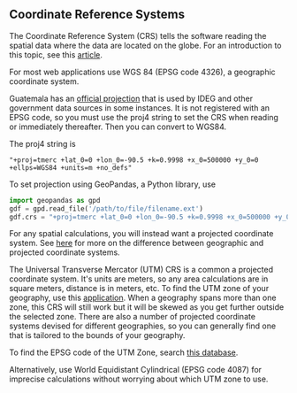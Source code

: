 ## Coordinate Reference Systems

The Coordinate Reference System (CRS) tells the software reading the spatial data where the data are located on the globe. For an introduction to this topic, see this [article](https://www.earthdatascience.org/courses/earth-analytics/spatial-data-r/intro-to-coordinate-reference-systems/).

For most web applications use WGS 84 (EPSG code 4326), a geographic coordinate system.

Guatemala has an [official projection](https://spatialreference.org/ref/sr-org/guatemala-gtm-42500/) that is used by IDEG and other government data sources in some instances. It is not registered with an EPSG code, so you must use the proj4 string to set the CRS when reading or immediately thereafter. Then you can convert to WGS84.

The proj4 string is 

````proj4
"+proj=tmerc +lat_0=0 +lon_0=-90.5 +k=0.9998 +x_0=500000 +y_0=0 +ellps=WGS84 +units=m +no_defs"
````

To set projection using GeoPandas, a Python library, use 

```python
import geopandas as gpd
gdf = gpd.read_file('/path/to/file/filename.ext')
gdf.crs = "+proj=tmerc +lat_0=0 +lon_0=-90.5 +k=0.9998 +x_0=500000 +y_0=0 +ellps=WGS84 +units=m +no_defs"
```

For any spatial calculations, you will instead want a projected coordinate system. See [here](https://www.earthdatascience.org/courses/use-data-open-source-python/intro-vector-data-python/spatial-data-vector-shapefiles/geographic-vs-projected-coordinate-reference-systems-python/) for more on the difference between geographic and projected coordinate systems.

The Universal Transverse Mercator (UTM) CRS is a common a projected coordinate system. It's units are meters, so any area calculations are in square meters, distance is in meters, etc. To find the UTM zone of your geography, use this [application](https://mangomap.com/robertyoung/maps/69585/what-utm-zone-am-i-in-#). When a geography spans more than one zone, this CRS will still work but it will be skewed as you get further outside the selected zone. There are also a number of projected coordinate systems devised for different geographies, so you can generally find one that is tailored to the bounds of your geography.

To find the EPSG code of the UTM Zone, search [this database](https://spatialreference.org/).

Alternatively, use World Equidistant Cylindrical (EPSG code 4087) for imprecise calculations without worrying about which UTM zone to use.

